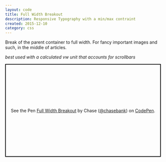```yaml
---
layout: code
title: Full Width Breakout
description: Responsive Typography with a min/max contraint
created: 2015-12-10
category: css
---
```


Break of the parent container to full width. For fancy important images and such, in the middle of articles.

*best used with a calculated vw unit that accounts for scrollbars*

<p class="codepen" data-height="300" data-theme-id="21051" data-default-tab="js,result" data-user="chasebank" data-slug-hash="rvQVbB" data-editable="true" style="height: 300px; box-sizing: border-box; display: flex; align-items: center; justify-content: center; border: 2px solid black; margin: 1em 0; padding: 1em;" data-pen-title="Full Width Breakout">
  <span>See the Pen <a href="https://codepen.io/chasebank/pen/rvQVbB/">
  Full Width Breakout</a> by Chase (<a href="https://codepen.io/chasebank">@chasebank</a>)
  on <a href="https://codepen.io">CodePen</a>.</span>
</p>
<script async src="https://static.codepen.io/assets/embed/ei.js"></script>